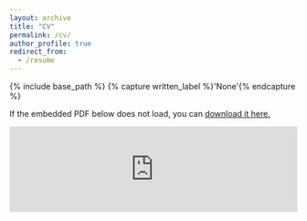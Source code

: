 ```yaml
---
layout: archive
title: "CV"
permalink: /cv/
author_profile: true
redirect_from:
  - /resume
---
```



{% include base_path %}
{% capture written_label %}'None'{% endcapture %}

If the embedded PDF below does not load, you can <u><a href="https://fengyuliu.com/files/Fengyu-Liu-CV.pdf">download it here.</a></u>
<br/>

<embed src="https://fengyuliu.com/files/Fengyu-Liu-CV.pdf" type="application/pdf" width="100%" />
